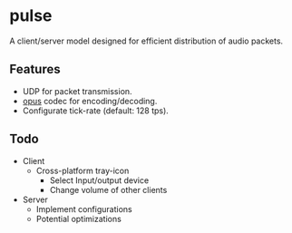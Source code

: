 # pulse
A client/server model designed for efficient distribution of audio packets.

## Features
- UDP for packet transmission.
- [opus](https://crates.io/crates/opus) codec for encoding/decoding.
- Configurate tick-rate (default: 128 tps).

## Todo
- Client
  - Cross-platform tray-icon
    - Select Input/output device
    - Change volume of other clients
- Server
  - Implement configurations
  - Potential optimizations
